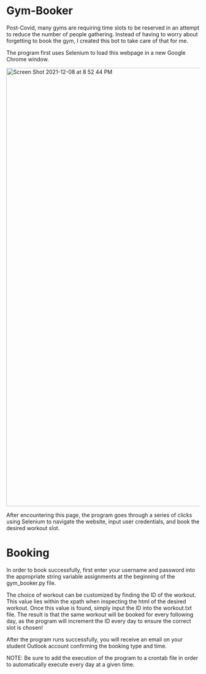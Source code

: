 # Gym-Booker
Post-Covid, many gyms are requiring time slots to be reserved in an attempt to reduce the number of people gathering. Instead of having to worry about forgetting to book the gym, I created this bot to take care of that for me.

The program first uses Selenium to load this webpage in a new Google Chrome window.

<img width="1142" alt="Screen Shot 2021-12-08 at 8 52 44 PM" src="https://user-images.githubusercontent.com/94335877/145320188-e1930e16-4e9b-428b-915a-f8f590694add.png">

After encountering this page, the program goes through a series of clicks using Selenium to navigate the website, input user credentials, and book the desired workout slot.

# Booking
In order to book successfully, first enter your username and password into the appropriate string variable assignments at the beginning of the gym_booker.py file.

The choice of workout can be customized by finding the ID of the workout. This value lies within the xpath when inspecting the html of the desired workout. Once this value is found, simply input the ID into the workout.txt file. The result is that the same workout will be booked for every following day, as the program will increment the ID every day to ensure the correct slot is chosen!

After the program runs successfully, you will receive an email on your student Outlook account confirming the booking type and time.

NOTE: Be sure to add the execution of the program to a crontab file in order to automatically execute every day at a given time.
